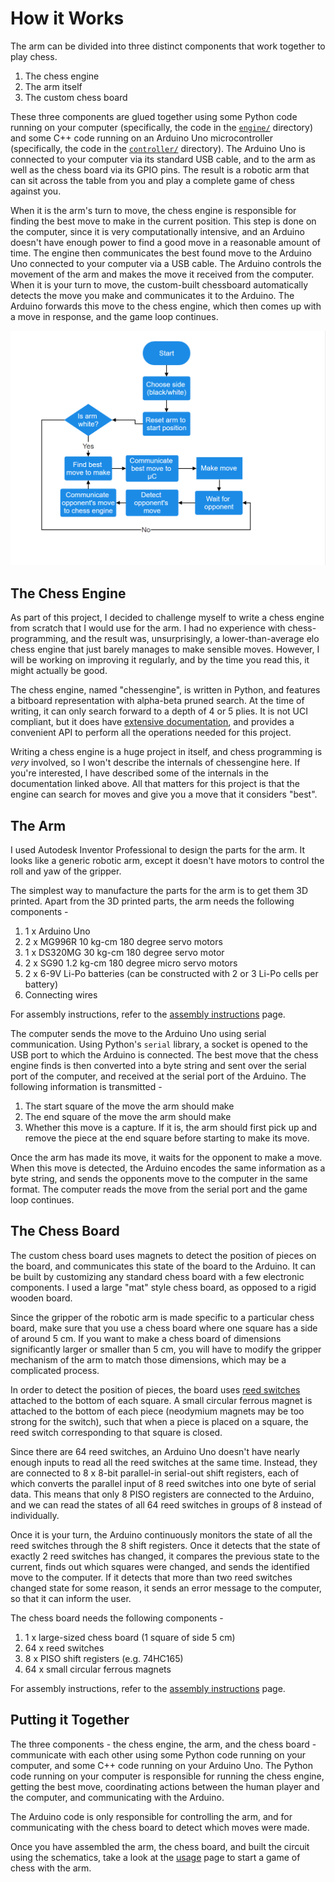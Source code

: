 # How it Works
<!-- Add a block diagram of the system -->
The arm can be divided into three distinct components that work together to play chess.

1. The chess engine
2. The arm itself
3. The custom chess board

These three components are glued together using some Python code running on your computer (specifically, the code in the [`engine/`](https://github.com/hrushikeshrv/charm/tree/main/engine) directory) and some C++ code running on an Arduino Uno microcontroller (specifically, the code in the [`controller/`](https://github.com/hrushikeshrv/charm/tree/main/controller) directory). The Arduino Uno is connected to your computer via its standard USB cable, and to the arm as well as the chess board via its GPIO pins. The result is a robotic arm that can sit across the table from you and play a complete game of chess against you.

When it is the arm's turn to move, the chess engine is responsible for finding the best move to make in the current position. This step is done on the computer, since it is very computationally intensive, and an Arduino doesn't have enough power to find a good move in a reasonable amount of time. The engine then communicates the best found move to the Arduino Uno connected to your computer via a USB cable. The Arduino controls the movement of the arm and makes the move it received from the computer. When it is your turn to move, the custom-built chessboard automatically detects the move you make and communicates it to the Arduino. The Arduino forwards this move to the chess engine, which then comes up with a move in response, and the game loop continues.

![Game loop](./media/game-loop.png)

## The Chess Engine
As part of this project, I decided to challenge myself to write a chess engine from scratch that I would use for the arm. I had no experience with chess-programming, and the result was, unsurprisingly, a lower-than-average elo chess engine that just barely manages to make sensible moves. However, I will be working on improving it regularly, and by the time you read this, it might actually be good.

The chess engine, named "chessengine", is written in Python, and features a bitboard representation with alpha-beta pruned search. At the time of writing, it can only search forward to a depth of 4 or 5 plies. It is not UCI compliant, but it does have [extensive documentation](https://chessengine.readthedocs.io/en/latest), and provides a convenient API to perform all the operations needed for this project.

Writing a chess engine is a huge project in itself, and chess programming is _very_ involved, so I won't describe the internals of chessengine here. If you're interested, I have described some of the internals in the documentation linked above. All that matters for this project is that the engine can search for moves and give you a move that it considers "best".

## The Arm
<!-- Add screenshots of the 3D model of the arm -->
I used Autodesk Inventor Professional to design the parts for the arm. It looks like a generic robotic arm, except it doesn't have motors to control the roll and yaw of the gripper. 

The simplest way to manufacture the parts for the arm is to get them 3D printed. Apart from the 3D printed parts, the arm needs the following components -

1. 1 x Arduino Uno
2. 2 x MG996R 10 kg-cm 180 degree servo motors
3. 1 x DS320MG 30 kg-cm 180 degree servo motor
4. 2 x SG90 1.2 kg-cm 180 degree micro servo motors
5. 2 x 6-9V Li-Po batteries (can be constructed with 2 or 3 Li-Po cells per battery)
6. Connecting wires

For assembly instructions, refer to the [assembly instructions](./assemble.md) page.

The computer sends the move to the Arduino Uno using serial communication. Using Python's `serial` library, a socket is opened to the USB port to which the Arduino is connected. The best move that the chess engine finds is then converted into a byte string and sent over the serial port of the computer, and received at the serial port of the Arduino. The following information is transmitted -

1. The start square of the move the arm should make
2. The end square of the move the arm should make
3. Whether this move is a capture. If it is, the arm should first pick up and remove the piece at the end square before starting to make its move.

Once the arm has made its move, it waits for the opponent to make a move. When this move is detected, the Arduino encodes the same information as a byte string, and sends the opponents move to the computer in the same format. The computer reads the move from the serial port and the game loop continues.

## The Chess Board
<!-- Add screenshots of the chess board -->
The custom chess board uses magnets to detect the position of pieces on the board, and communicates this state of the board to the Arduino. It can be built by customizing any standard chess board with a few electronic components. I used a large "mat" style chess board, as opposed to a rigid wooden board.

Since the gripper of the robotic arm is made specific to a particular chess board, make sure that you use a chess board where one square has a side of around 5 cm. If you want to make a chess board of dimensions significantly larger or smaller than 5 cm, you will have to modify the gripper mechanism of the arm to match those dimensions, which may be a complicated process.

In order to detect the position of pieces, the board uses [reed switches](https://en.wikipedia.org/wiki/Reed_switch) attached to the bottom of each square. A small circular ferrous magnet is attached to the bottom of each piece (neodymium magnets may be too strong for the switch), such that when a piece is placed on a square, the reed switch corresponding to that square is closed.

Since there are 64 reed switches, an Arduino Uno doesn't have nearly enough inputs to read all the reed switches at the same time. Instead, they are connected to 8 x 8-bit parallel-in serial-out shift registers, each of which converts the parallel input of 8 reed switches into one byte of serial data. This means that only 8 PISO registers are connected to the Arduino, and we can read the states of all 64 reed switches in groups of 8 instead of individually.

Once it is your turn, the Arduino continuously monitors the state of all the reed switches through the 8 shift registers. Once it detects that the state of exactly 2 reed switches has changed, it compares the previous state to the current, finds out which squares were changed, and sends the identified move to the computer. If it detects that more than two reed switches changed state for some reason, it sends an error message to the computer, so that it can inform the user.

The chess board needs the following components -

1. 1 x large-sized chess board (1 square of side 5 cm)
2. 64 x reed switches
3. 8 x PISO shift registers (e.g. 74HC165)
4. 64 x small circular ferrous magnets

For assembly instructions, refer to the [assembly instructions](./assemble.md) page.

## Putting it Together

The three components - the chess engine, the arm, and the chess board - communicate with each other using some Python code running on your computer, and some C++ code running on your Arduino Uno. The Python code running on your computer is responsible for running the chess engine, getting the best move, coordinating actions between the human player and the computer, and communicating with the Arduino.

The Arduino code is only responsible for controlling the arm, and for communicating with the chess board to detect which moves were made.

Once you have assembled the arm, the chess board, and built the circuit using the schematics, take a look at the [usage](./usage.md) page to start a game of chess with the arm.

